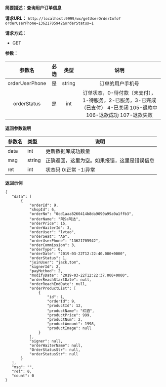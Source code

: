 **简要描述：查询用户订单信息** 

**请求URL：** 
` http://localhost:9999/wx/getUserOrderInfo?orderUserPhone=13621705942&orderStatus=1 `

**请求方式：**
- GET

**参数：** 

| 参数名 | 必选 | 类型 | 说明 |
| :----: | :----: | :----: |  :----: |
| orderUserPhone | 是 | string |订单的用户手机号 |
| orderStatus | 是 | int |订单状态，0-待付款（未支付），1-待服务，2-已服务，3-已完成（已支付） 4-已关闭  105-退款中  106-退款成功 107-退款失败 |

 **返回参数说明** 
 
|参数名|类型|说明|
|:-----  |:-----|----- |
|data| int|更新数据库成功数量|
|msg|string|正确返回，这里为空。如果报错，这里是错误信息|
|ret|int|状态码 0:正常  -1:异常|


 **返回示例**
 ``` 
{
    "data": [
        {
            "orderId": 9,
            "shopId": 6,
            "orderNo": "0cd1aaa8260414b8da9090a99a0a1ffb3",
            "orderName": "阿Sa阿达",
            "orderPrice": 15,
            "orderWaiterId": 3,
            "orderUser": "lvtao",
            "orderSeat": "A6",
            "orderUserPhone": "13621705942",
            "orderCommission": 3,
            "orderType": 0,
            "orderDate": "2019-03-22T12:22:40.000+0000",
            "orderStatus": 1,
            "joinUser": "jack,tom",
            "signerId": 2,
            "payMethod": 2,
            "modifyDate": "2019-03-22T12:22:37.000+0000",
            "orderReachStartDate": null,
            "orderReachEndDate": null,
            "orderProductList": [
                {
                    "id": 1,
                    "orderId": 9,
                    "productId": 12,
                    "productName": "红酒",
                    "productPrice": 999,
                    "productNum": 2,
                    "productAmount": 1998,
                    "productImage": null
                }
            ],
            "signer": null,
            "orderWaiterName": null,
            "OrderStatusStr": null,
            "orderStatusStr": null
        }
    ],
    "msg": "",
    "ret": 0,
    "count": 0
}
``` 